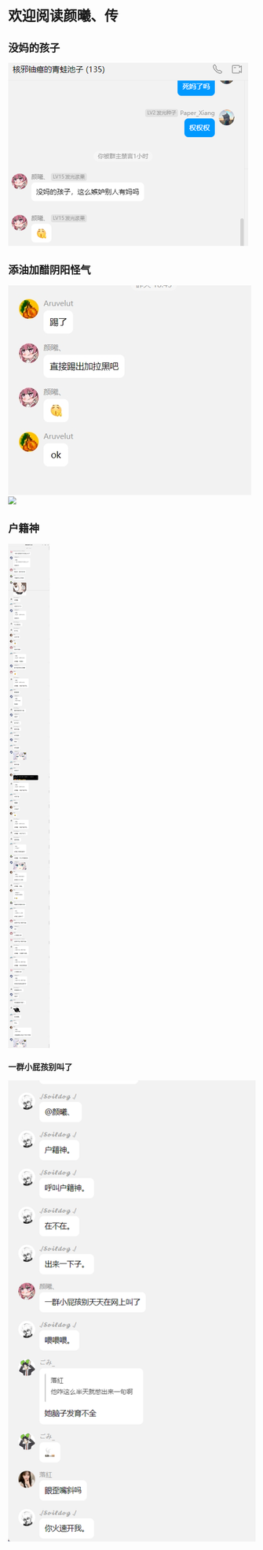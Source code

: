 # 欢迎阅读颜曦、传
## 没妈的孩子
![](/others/yx/1.png)
## 添油加醋阴阳怪气
![](/others/yx/2.png)
![](/others/yx/5.png)
## 户籍神
![](/others/yx/huji.png)
### 一群小屁孩别叫了
![](/others/yx/huji2.png)
